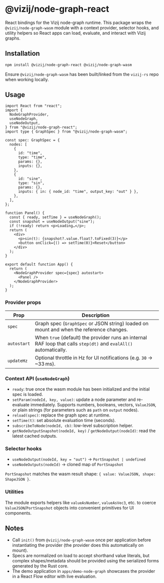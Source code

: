 # @vizij/node-graph-react

React bindings for the Vizij node-graph runtime. This package wraps the
`@vizij/node-graph-wasm` module with a context provider, selector hooks, and
utility helpers so React apps can load, evaluate, and interact with Vizij graphs.

## Installation

```bash
npm install @vizij/node-graph-react @vizij/node-graph-wasm
```

Ensure `@vizij/node-graph-wasm` has been built/linked from the `vizij-rs` repo
when working locally.

## Usage

```tsx
import React from "react";
import {
  NodeGraphProvider,
  useNodeGraph,
  useNodeOutput,
} from "@vizij/node-graph-react";
import type { GraphSpec } from "@vizij/node-graph-wasm";

const spec: GraphSpec = {
  nodes: [
    {
      id: "time",
      type: "time",
      params: {},
      inputs: {},
    },
    {
      id: "sine",
      type: "sin",
      params: {},
      inputs: { in: { node_id: "time", output_key: "out" } },
    },
  ],
};

function Panel() {
  const { ready, setTime } = useNodeGraph();
  const snapshot = useNodeOutput("sine");
  if (!ready) return <p>Loading…</p>;
  return (
    <div>
      <p>sin(t): {snapshot?.value.float?.toFixed(3)}</p>
      <button onClick={() => setTime(0)}>Reset</button>
    </div>
  );
}

export default function App() {
  return (
    <NodeGraphProvider spec={spec} autostart>
      <Panel />
    </NodeGraphProvider>
  );
}
```

### Provider props

| Prop        | Description                                                                                                       |
| ----------- | ----------------------------------------------------------------------------------------------------------------- |
| `spec`      | Graph spec (`GraphSpec` or JSON string) loaded on mount and when the reference changes.                           |
| `autostart` | When `true` (default) the provider runs an internal RAF loop that calls `step(dt)` and `evalAll()` automatically. |
| `updateHz`  | Optional throttle in Hz for UI notifications (e.g. `30` → ~33 ms).                                                |

### Context API (`useNodeGraph`)

- `ready`: true once the wasm module has been initialized and the initial spec is loaded.
- `setParam(nodeId, key, value)`: update a node parameter and re-evaluate immediately.
  Supports numbers, booleans, vectors, `ValueJSON`, or plain strings (for
  parameters such as `path` on `output` nodes).
- `reload(spec)`: replace the graph spec at runtime.
- `setTime(t)`: set absolute evaluation time (seconds).
- `subscribeToNode(nodeId, cb)`: low-level subscription helper.
- `getNodeOutputSnapshot(nodeId, key)` / `getNodeOutput(nodeId)`: read the latest cached outputs.

### Selector hooks

- `useNodeOutput(nodeId, key = "out")` → `PortSnapshot | undefined`
- `useNodeOutputs(nodeId)` → cloned map of `PortSnapshot`

`PortSnapshot` matches the wasm result shape: `{ value: ValueJSON, shape: ShapeJSON }`.

### Utilities

The module exports helpers like `valueAsNumber`, `valueAsVec3`, etc. to coerce
`ValueJSON`/`PortSnapshot` objects into convenient primitives for UI components.

## Notes

- Call `init()` from `@vizij/node-graph-wasm` once per application before
  instantiating the provider (the provider does this automatically on mount).
- Specs are normalized on load to accept shorthand value literals, but complex
  shapes/metadata should be provided using the serialized forms generated by the
  Rust core.
- The demo application in `apps/demo-node-graph` showcases the provider in a
  React Flow editor with live evaluation.
